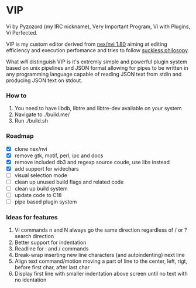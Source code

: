 # VIP

Vi by Pyzozord (my IRC nickname), Very Important Program, Vi with Plugins, Vi Perfected.

VIP is my custom editor derived from [nex/nvi 1.80](https://repo.or.cz/nvi.git) aiming at editing efficiency and execution perfomance and tries to follow [suckless philosopy](https://suckless.org/philosophy/).

What *will* distinguish VIP is it's extremly simple and powerful plugin system based on unix pipelines and JSON format allowing for pipes to be written in any programming language capable of reading JSON text from stdin and producing JSON text on stdout.

### How to
1. You need to have libdb, libtre and libtre-dev available on your system
1. Navigate to ./build.me/
1. Run ./build.sh

### Roadmap
- [x] clone nex/nvi
- [x] remove gtk, motif, perl, ipc and docs
- [x] remove included db3 and regexp source coude, use libs instead
- [x] add support for widechars
- [ ] visual selection mode
- [ ] clean up unused build flags and related code
- [ ] clean up build system
- [ ] update code to C18
- [ ] pipe based plugin system

### Ideas for features
1. Vi commands n and N always go the same direction regardless of / or ? search direction
1. Better support for indentation
1. Readline for : and / commands
1. Break-wrap inserting new line characters (and autoindenting) next line
1. Align text command/motion moving a part of line to the center, left, rigt, before first char, after last char
1. Display first line with smaller indentation above screen until no text with no identation
